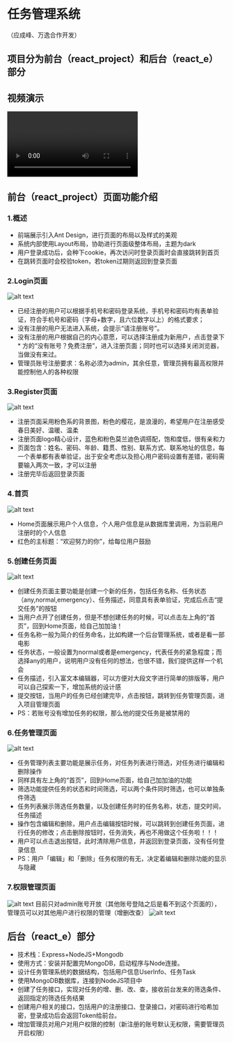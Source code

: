 # 任务管理系统
（应成峰、万逸合作开发）
## 项目分为前台（react_project）和后台（react_e）部分

## 视频演示
<video controls src="演示.mp4" title="Title"></video>

## 前台（react_project）页面功能介绍
### 1.概述
* 前端展示引入Ant Design，进行页面的布局以及样式的美观
* 系统内部使用Layout布局，协助进行页面级整体布局，主题为dark
* 用户登录成功后，会种下cookie，再次访问时登录页面时会直接跳转到首页
* 在跳转页面时会校验token，若token过期则返回到登录页面

### 2.Login页面
![alt text](image.png)
* 已经注册的用户可以根据手机号和密码登录系统，手机号和密码均有表单验证，符合手机号和密码（字母+数字，且六位数字以上）的格式要求；
* 没有注册的用户无法进入系统，会提示“请注册账号”。
* 没有注册的用户根据自己的内心意愿，可以选择注册成为新用户，点击登录下* 方的“没有账号？免费注册”，进入注册页面；同时也可以选择关闭浏览器，当做没有来过。
* 管理员账号注册要求：名称必须为admin，其余任意，管理员拥有最高权限并能控制他人的各种权限

### 3.Register页面
![alt text](image-1.png)
* 注册页面采用粉色系的背景图，粉色的樱花，是浪漫的，希望用户在注册感受春日美好、温暖、温柔
* 注册页面logo精心设计，蓝色和粉色莫兰迪色调搭配，饱和度低，很有亲和力
* 页面包含：姓名、密码、年龄、籍贯、性别、联系方式、联系地址的信息，每一个表单都有表单验证，出于安全考虑以及担心用户密码设置有差错，密码需要输入两次一致，才可以注册
* 注册完毕后返回登录页面

### 4.首页
![alt text](image-2.png)
* Home页面展示用户个人信息，个人用户信息是从数据库里调用，为当前用户注册时的个人信息
* 红色的主标题：“欢迎努力的你”，给每位用户鼓励

### 5.创建任务页面
![alt text](image-3.png)
* 创建任务页面主要功能是创建一个新的任务，包括任务名称、任务状态（any,normal,emergency）、任务描述，同意具有表单验证，完成后点击“提交任务”的按钮
* 当用户点开了创建任务，但是不想创建任务的时候，可以点击左上角的“首页”，回到Home页面，给自己加加油！
* 任务名称一般为简介的任务命名，比如构建一个后台管理系统，或者是看一部电影
* 任务状态，一般设置为normal或者是emergency，代表任务的紧急程度；而选择any的用户，说明用户没有任何的想法，也很不错，我们提供这样一个机会
* 任务描述，引入富文本编辑器，可以方便对大段文字进行简单的排版等，用户可以自己探索一下，增加系统的设计感
* 提交按钮，当用户的任务已经创建完毕，点击按钮，跳转到任务管理页面，进入项目管理页面
* PS：若账号没有增加任务的权限，那么他的提交任务是被禁用的

### 6.任务管理页面
![alt text](image-4.png)
* 任务管理列表主要功能是展示任务，对任务列表进行筛选，对任务进行编辑和删除操作
* 同样具有左上角的“首页”，回到Home页面，给自己加加油的功能
* 筛选功能提供任务的状态和时间筛选，可以两个条件同时筛选，也可以单独条件筛选
* 任务列表展示筛选任务数量，以及创建任务时的任务名称，状态，提交时间，任务描述
* 操作包含编辑和删除，用户点击编辑按钮时候，可以跳转到创建任务页面，进行任务的修改；点击删除按钮时，任务消失，再也不用做这个任务啦！！！
* 用户可以点击退出按钮，此时清除用户信息，并返回到登录页面，没有任何登录信息
* PS：用户「编辑」和「删除」任务权限的有无，决定着编辑和删除功能的显示与隐藏

### 7.权限管理页面
![alt text](image-5.png)
目前只对admin账号开放（其他账号登陆之后是看不到这个页面的），管理员可以对其他用户进行权限的管理（增删改查）
![alt text](image-6.png)

## 后台（react_e）部分
* 技术栈：Express+NodeJS+Mongodb
* 使用方式：安装并配置完MongoDB，启动程序与Node连接。
* 设计任务管理系统的数据结构，包括用户信息UserInfo、任务Task
* 使用MongoDB数据库，连接到NodeJS项目中
* 创建了任务接口，实现对任务的增、删、改、查，接收前台发来的筛选条件、返回指定的筛选任务结果
* 创建用户相关的接口，包括用户的注册接口、登录接口，对密码进行哈希加密，登录成功后会返回Token给前台。
* 增加管理员对用户对用户权限的控制（新注册的账号默认无权限，需要管理员开启权限）